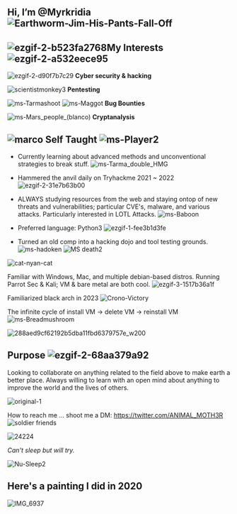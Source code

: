 Hi, I’m @Myrkridia ![Earthworm-Jim-His-Pants-Fall-Off](https://user-images.githubusercontent.com/88998826/135731766-502ccff0-7f93-4271-8ca1-19076476ed21.gif)
-

![ezgif-2-b523fa2768](https://github.com/Myrkridia/Myrkridia/assets/88998826/8b7f8be7-96a2-4c56-a75e-b7f1164a9e70)**My Interests**![ezgif-2-a532eece95](https://github.com/Myrkridia/Myrkridia/assets/88998826/ade85b30-314a-44b4-8525-3be44c6cecfe)
--

 ![ezgif-2-d90f7b7c29](https://github.com/Myrkridia/Myrkridia/assets/88998826/054f4dd1-d1f5-4bb9-8dc6-df7945ff1d66) **Cyber security & hacking**
 
 ![scientistmonkey3](https://user-images.githubusercontent.com/88998826/136462990-46d2e2a5-f5f1-414b-b8c1-3b1475fd1aa6.gif)
**Pentesting**

![ms-Tarmashoot](https://user-images.githubusercontent.com/88998826/135745500-f3d2bdef-380b-4950-bab4-691d8fcaad5a.gif) ![ms-Maggot](https://github.com/Myrkridia/Myrkridia/assets/88998826/73e781f3-7ebe-4023-af55-ffdef61cc96c) **Bug Bounties**

![ms-Mars_people_(blanco)](https://user-images.githubusercontent.com/88998826/136474452-550ff2d2-ff09-4875-a14b-7912916a1cc9.gif) **Cryptanalysis**



![marco](https://github.com/Myrkridia/Myrkridia/assets/88998826/1ac0b8a1-98c6-4936-88e2-8284f32a1f5d) **Self Taught** ![ms-Player2](https://github.com/Myrkridia/Myrkridia/assets/88998826/e6c32e75-94cd-41db-a450-f2a9abeff101)
--
- Currently learning about advanced methods and unconventional strategies to break stuff. ![ms-Tarma_double_HMG](https://github.com/Myrkridia/Myrkridia/assets/88998826/05fdcb07-f214-407f-afa7-4fa306724f0a)

- Hammered the anvil daily on Tryhackme 2021 ~ 2022 ![ezgif-2-31e7b63b00](https://github.com/Myrkridia/Myrkridia/assets/88998826/1a48a574-4df3-4ff6-bd4d-fe53646ce091)

- ALWAYS studying resources from the web and staying ontop of new threats and vulnerabilities; particular CVE's, malware, and various attacks. Particularly interested in LOTL Attacks. 
 ![ms-Baboon](https://user-images.githubusercontent.com/88998826/136474582-e4807ef5-f377-4e79-b724-a88d5791bb2d.gif)

- Preferred language: Python3 ![ezgif-1-fee3b1d3fe](https://github.com/Myrkridia/Myrkridia/assets/88998826/5ed1a8c5-8ebe-4ded-9e15-ec7ac10df85f)

- Turned an old comp into a hacking dojo and tool testing grounds.![ms-hadoken](https://github.com/Myrkridia/Myrkridia/assets/88998826/982dcb12-7a30-4bed-a1af-b095441a5a02)
![MS death2](https://github.com/Myrkridia/Myrkridia/assets/88998826/84d9e29c-1cf6-41db-a6a6-9fdc3af25ab1)

 
![cat-nyan-cat](https://github.com/Myrkridia/Myrkridia/assets/88998826/ffc8c5c8-bcab-4750-9d0b-9cb12416c641)


 Familiar with Windows, Mac, and multiple debian-based distros. Running Parrot Sec & Kali; VM & bare metal are both cool. ![ezgif-3-1517b36a1f](https://github.com/Myrkridia/Myrkridia/assets/88998826/bef0d8e0-743b-4aab-84ce-2b0bfde8d956)

Familiarized black arch in 2023  ![Crono-Victory](https://github.com/Myrkridia/Myrkridia/assets/88998826/2c17773d-0d21-4104-9f10-d14810050e14)

 
 The infinite cycle of install VM -> delete VM -> reinstall VM ![ms-Breadmushroom](https://github.com/Myrkridia/Myrkridia/assets/88998826/0269863c-dfa9-4a33-8a13-377034a3a5a9)

 
 ![288aed9cf62192b5dba11fbd6379757e_w200](https://user-images.githubusercontent.com/88998826/182358560-937c1b2c-a9c7-4cef-af2b-02cd23e1ccde.gif)

**Purpose** ![ezgif-2-68aa379a92](https://github.com/Myrkridia/Myrkridia/assets/88998826/6235cb1f-3947-443e-b1de-cf601d5d78ca)
--

Looking to collaborate on anything related to the field above to make earth a better place. Always willing to learn with an open mind about anything to improve the world and the lives of others. 


![original-1](https://user-images.githubusercontent.com/88998826/182357870-5b05cf18-aa52-4cf2-9480-25bdf15c02e4.gif)


How to reach me ... shoot me a DM: https://twitter.com/ANIMAL_MOTH3R ![soldier friends](https://user-images.githubusercontent.com/88998826/136473525-297d613d-93eb-4c87-aa76-8f307032aff8.png)

![24224](https://github.com/Myrkridia/Myrkridia/assets/88998826/43296914-655c-47dc-a0c3-6bcbb85020f8)




*Can't sleep but will try.*

![Nu-Sleep2](https://user-images.githubusercontent.com/88998826/135747222-b54d0fb4-547e-4c71-ba8e-0520d9a8c222.gif)


Here's a painting I did in 2020
-
![IMG_6937](https://user-images.githubusercontent.com/88998826/136474847-df17b7c7-1049-4149-9e92-df64938aca98.jpg)







<!---
Myrkridia/Myrkridia is a ✨ special ✨ repository because its `README.md` (this file) appears on your GitHub profile.
You can click the Preview link to take a look at your changes.
--->

